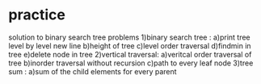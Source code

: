 # practice
solution to binary search tree problems
1)binary search tree :
  a)print tree level by level new line
  b)height of tree
  c)level order traversal
  d)findmin in tree
  e)delete node in tree
2)vertical traversal:
  a)veritcal order traversal of tree
  b)inorder traversal without recursion
  c)path to every leaf node
3)tree sum :
  a)sum of the child elements for every parent
